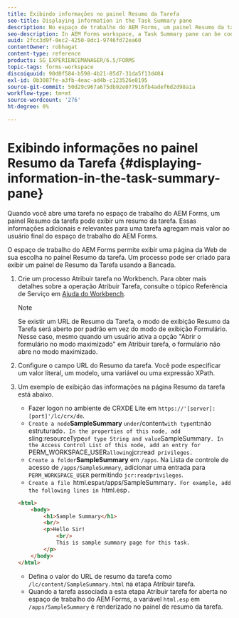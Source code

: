 ```yaml
---
title: Exibindo informações no painel Resumo da Tarefa
seo-title: Displaying information in the Task Summary pane
description: No espaço de trabalho do AEM Forms, um painel Resumo da tarefa pode ser configurado para resumir a tarefa ou exibir qualquer outra página da Web.
seo-description: In AEM Forms workspace, a Task Summary pane can be configured to summarize the task or display any other web page.
uuid: 2fcc3d9f-0ec2-4250-8dc1-9746fd72ea60
contentOwner: robhagat
content-type: reference
products: SG_EXPERIENCEMANAGER/6.5/FORMS
topic-tags: forms-workspace
discoiquuid: 90d0f584-b598-4b21-85d7-31da5f13d404
exl-id: 0b3087fe-a3fb-4eac-ad4b-c123526e8195
source-git-commit: 50d29c967a675db92e077916fb4adef6d2d98a1a
workflow-type: tm+mt
source-wordcount: '276'
ht-degree: 0%

---
```


# Exibindo informações no painel Resumo da Tarefa {#displaying-information-in-the-task-summary-pane}

Quando você abre uma tarefa no espaço de trabalho do AEM Forms, um painel Resumo da tarefa pode exibir um resumo da tarefa. Essas informações adicionais e relevantes para uma tarefa agregam mais valor ao usuário final do espaço de trabalho do AEM Forms.

O espaço de trabalho do AEM Forms permite exibir uma página da Web de sua escolha no painel Resumo da tarefa. Um processo pode ser criado para exibir um painel de Resumo da Tarefa usando a Bancada.

1. Crie um processo Atribuir tarefa no Workbench. Para obter mais detalhes sobre a operação Atribuir Tarefa, consulte o tópico Referência de Serviço em [Ajuda do Workbench](https://help.adobe.com/en_US/AEMForms/6.1/WorkbenchHelp/).

   >[!NOTE]
   >
   >Se existir um URL de Resumo da Tarefa, o modo de exibição Resumo da Tarefa será aberto por padrão em vez do modo de exibição Formulário. Nesse caso, mesmo quando um usuário ativa a opção &quot;Abrir o formulário no modo maximizado&quot; em Atribuir tarefa, o formulário não abre no modo maximizado.

1. Configure o campo URL do Resumo da tarefa. Você pode especificar um valor literal, um modelo, uma variável ou uma expressão XPath.
1. Um exemplo de exibição das informações na página Resumo da tarefa está abaixo.

   * Fazer logon no ambiente de CRXDE Lite em `https://'[server]:[port]'/lc/crx/de`.
   * `Create a node`**SampleSummary** ` under `/content` with type `nt:não estruturado`. In the properties of this node, add `sling:resourceType` of type String and value `SampleSummary`. In the Access Control List of this node, add an entry for `PERM_WORKSPACE_USER` allowing `jcr:read` privileges.`
   * `Create a folder`**SampleSummary** em `/apps`. Na Lista de controle de acesso de `/apps/SampleSummary`, adicionar uma entrada para `PERM_WORKSPACE_USER` permitindo `jcr:readprivileges`.
   * `Create a file `html.esp` at `/apps/SampleSummary`. For example, add the following lines in `html.esp`.`

   ```html
   <html>
       <body>
           <h1>Sample Summary</h1>
           <br/>
           <p>Hello Sir!
               <br/>
               This is sample summary page for this task.
           </p>
       </body>
   </html>
   ```

   * Defina o valor do URL de resumo da tarefa como `/lc/content/SampleSummary.html` na etapa Atribuir tarefa.
   * Quando a tarefa associada a esta etapa Atribuir tarefa for aberta no espaço de trabalho do AEM Forms, a variável `html.esp` em `/apps/SampleSummary` é renderizado no painel de resumo da tarefa.
